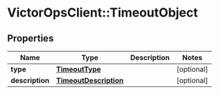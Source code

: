 # VictorOpsClient::TimeoutObject

## Properties

| Name            | Type                                            | Description | Notes      |
| --------------- | ----------------------------------------------- | ----------- | ---------- |
| **type**        | [**TimeoutType**](TimeoutType.md)               |             | [optional] |
| **description** | [**TimeoutDescription**](TimeoutDescription.md) |             | [optional] |
